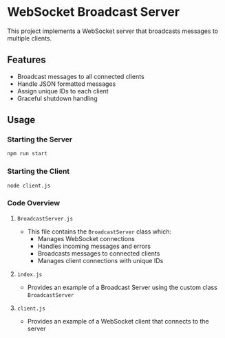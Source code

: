 # WebSocket Broadcast Server

This project implements a WebSocket server that broadcasts messages to multiple clients.

## Features

- Broadcast messages to all connected clients
- Handle JSON formatted messages
- Assign unique IDs to each client
- Graceful shutdown handling

## Usage

### Starting the Server

```bash
npm run start
```

### Starting the Client

```bash
node client.js
```

### Code Overview

1. `BroadcastServer.js`

   - This file contains the `BroadcastServer` class which:
     - Manages WebSocket connections
     - Handles incoming messages and errors
     - Broadcasts messages to connected clients
     - Manages client connections with unique IDs

2. `index.js`

   - Provides an example of a Broadcast Server using the custom class `BroadcastServer`

3. `client.js`
   - Provides an example of a WebSocket client that connects to the server
